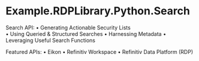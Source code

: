 # Example.RDPLibrary.Python.Search
Search API:
•	Generating Actionable Security Lists  
•	Using Queried & Structured Searches
•	Harnessing Metadata 
•	Leveraging Useful Search Functions 
 
Featured APIs:
•	Eikon
•	Refinitiv Workspace
• Refinitiv Data Platform (RDP)
 
